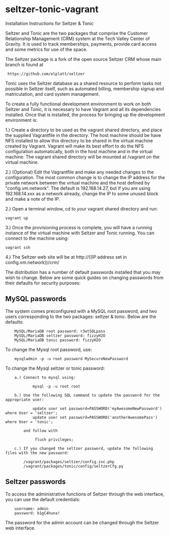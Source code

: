 # seltzer-tonic-vagrant
Installation Instructions for Seltzer &amp; Tonic

Seltzer and Tonic are the two packages that comprise the Customer Relationship Management (CRM) system 
at the Tech Valley Center of Gravity. It is used to track memberships, payments, provide card access and
some metrics for use of the space. 

The Seltzer package is a fork of the open source Seltzer CRM whose main branch is found at 

     https://github.com/elplatt/seltzer

Tonic uses the Seltzer database as a shared resource to perform tasks not possible in Seltzer itself, such as automated billing, membership signup and matriculation, and card system management. 

To create a fully functional development environment to work on both Seltzer and Tonic, it is necessary to have Vagrant and all its dependencies installed. Once that is installed, the process for bringing up
the development environment is:


1.) Create a directory to be used as the vagrant shared directory, and place the supplied Vagrantfile in the directory. The host machine should be have NFS installed to allow this directory to be shared in the virtual machine created by Vagrant. Vagrant will make its best effort to do the NFS configuration automatically, both in the host machine and in the virtual machine. The vagrant shared directory will be mounted at /vagrant on the virtual machine.

2.) (Optional) Edit the Vagrantfile and make any needed changes to the configuration. The most common change is to change the IP address for the private network between the virtual machine and the host defined by "config.vm.network". The default is 192.168.14.27, but if you are using 192.168.14.xxx as a 
network already, change the IP to some unused block and make a note of the IP.

2.) Open a terminal window, cd to your vagrant shared directory and run:

 	vagrant up

3.) Once the provisioning process is complete, you will have a running instance of the virtual machine with Seltzer and Tonic running. You can connect to the machine using:

    vagrant ssh

4.) The Seltzer web site will be at http://((IP address set in config.vm.network))/crm/



The distribution has a number of default passwords installed that you may wish to change. Below are some quick guides on changing passwords from their defaults for security purposes:


MySQL passwords
---------------

The system comes preconfigured with a MySQL root password, and two users corresponding to the two packages: seltzer &amp; tonic. Below are the defaults:


		MySQL/MariaDB root password: r3wtSQLpass
		MySQL/MariaDB seltzer password: fizzyH2O
		MySQL/MariaDB tonic password: fizzyH2O

To change the Mysql root password, use:
		 
		mysqladmin -p -u root password MySecureNewPassword

To change the Mysql seltzer or tonic password:

		a.) Connect to mysql using:

				mysql -p -u root root

		b.) Use the following SQL command to update the password for the appropriate user:

				update user set password=PASSWORD('myAwesomeNewPassword') where User = 'seltzer';
				update user set password=PASSWORD('anotherAwesomePass') where User = 'tonic';

			and follow with

				 flush privileges;

		c.) If you changed the seltzer password, update the following files with the new password:

			/vagrant/packages/seltzer/config.inc.php 
			/vagrant/packages/tonic/config/seltzerCfg.py


Seltzer passwords
-----------------

To access the administrative functions of Seltzer through the web interface, you can use the default credentials:

		username: admin
		password: b1gC4huna!

The password for the admin account can be changed through the Seltzer web interface.




